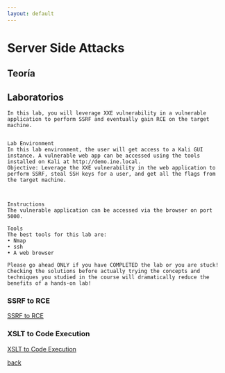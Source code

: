 ```yaml
---
layout: default
---
```


# Server Side Attacks

## Teoría


## Laboratorios

```
In this lab, you will leverage XXE vulnerability in a vulnerable application to perform SSRF and eventually gain RCE on the target machine.


Lab Environment
In this lab environment, the user will get access to a Kali GUI instance. A vulnerable web app can be accessed using the tools installed on Kali at http://demo.ine.local.
Objective: Leverage the XXE vulnerability in the web application to perform SSRF, steal SSH keys for a user, and get all the flags from the target machine.



Instructions
The vulnerable application can be accessed via the browser on port 5000.

Tools
The best tools for this lab are:
• Nmap
• ssh
• A web browser

Please go ahead ONLY if you have COMPLETED the lab or you are stuck! Checking the solutions before actually trying the concepts and techniques you studied in the course will dramatically reduce the benefits of a hands-on lab!
```

### SSRF to RCE

[SSRF to RCE](./ssrf_to_rce.html)


### XSLT to Code Execution

[XSLT to Code Execution](./xslt_to_code_execution.html)


[back](./)


